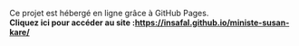 Ce projet est hébergé en ligne grâce à GitHub Pages.  
**Cliquez ici pour accéder au site :https://insafal.github.io/ministe-susan-kare/**
